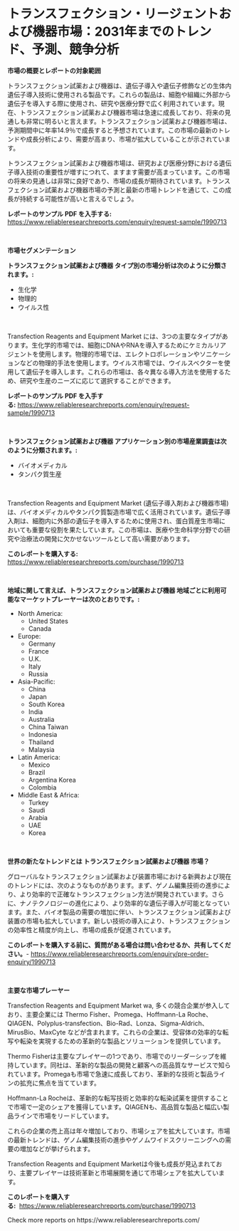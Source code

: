 <p><h1>トランスフェクション・リージェントおよび機器市場：2031年までのトレンド、予測、競争分析</h1></p><p><strong>市場の概要とレポートの対象範囲</strong></p>
<p><p>トランスフェクション試薬および機器は、遺伝子導入や遺伝子修飾などの生体内遺伝子導入技術に使用される製品です。これらの製品は、細胞や組織に外部から遺伝子を導入する際に使用され、研究や医療分野で広く利用されています。現在、トランスフェクション試薬および機器市場は急速に成長しており、将来の見通しも非常に明るいと言えます。トランスフェクション試薬および機器市場は、予測期間中に年率14.9％で成長すると予想されています。この市場の最新のトレンドや成長分析により、需要が高まり、市場が拡大していることが示されています。</p><p>トランスフェクション試薬および機器市場は、研究および医療分野における遺伝子導入技術の重要性が増すにつれて、ますます需要が高まっています。この市場の将来の見通しは非常に良好であり、市場の成長が期待されています。トランスフェクション試薬および機器市場の予測と最新の市場トレンドを通じて、この成長が持続する可能性が高いと言えるでしょう。</p></p>
<p><strong>レポートのサンプル PDF を入手する:</strong> <a href="https://www.reliableresearchreports.com/enquiry/request-sample/1990713">https://www.reliableresearchreports.com/enquiry/request-sample/1990713</a></p>
<p>&nbsp;</p>
<p><strong>市場セグメンテーション</strong></p>
<p><strong>トランスフェクション試薬および機器 タイプ別の市場分析は次のように分類されます。:</strong></p>
<p><ul><li>生化学</li><li>物理的</li><li>ウイルス性</li></ul></p>
<p>&nbsp;</p>
<p><p>Transfection Reagents and Equipment Market には、3つの主要なタイプがあります。生化学的市場では、細胞にDNAやRNAを導入するためにケミカルリアジェントを使用します。物理的市場では、エレクトロポレーションやソニケーションなどの物理的手法を使用します。ウイルス市場では、ウイルスベクターを使用して遺伝子を導入します。これらの市場は、各々異なる導入方法を使用するため、研究や生産のニーズに応じて選択することができます。</p></p>
<p><strong>レポートのサンプル PDF を入手する:</strong>&nbsp;<a href="https://www.reliableresearchreports.com/enquiry/request-sample/1990713">https://www.reliableresearchreports.com/enquiry/request-sample/1990713</a></p>
<p>&nbsp;</p>
<p><strong> トランスフェクション試薬および機器 アプリケーション別の市場産業調査は次のように分類されます。:</strong></p>
<p><ul><li>バイオメディカル</li><li>タンパク質生産</li></ul></p>
<p>&nbsp;</p>
<p><p>Transfection Reagents and Equipment Market (遺伝子導入剤および機器市場) は、バイオメディカルやタンパク質製造市場で広く活用されています。遺伝子導入剤は、細胞内に外部の遺伝子を導入するために使用され、蛋白質産生市場においても重要な役割を果たしています。この市場は、医療や生命科学分野での研究や治療法の開発に欠かせないツールとして高い需要があります。</p></p>
<p><strong>このレポートを購入する:</strong>&nbsp; <a href="https://www.reliableresearchreports.com/purchase/1990713">https://www.reliableresearchreports.com/purchase/1990713</a></p>
<p>&nbsp;</p>
<p><strong>地域に関して言えば、トランスフェクション試薬および機器 地域ごとに利用可能なマーケットプレーヤーは次のとおりです。:</strong></p>
<p><ul>
    <li>
        North America:
        <ul>
            <li>United States</li>
            <li>Canada</li>
        </ul>
    </li>
    <li>
        Europe:
        <ul>
            <li>Germany</li>
            <li>France</li>
            <li>U.K.</li>
            <li>Italy</li>
            <li>Russia</li>
        </ul>
    </li>
    <li>
        Asia-Pacific:
        <ul>
            <li>China</li>
            <li>Japan</li>
            <li>South Korea</li>
            <li>India</li>
            <li>Australia</li>
            <li>China Taiwan</li>
            <li>Indonesia</li>
            <li>Thailand</li>
            <li>Malaysia</li>
        </ul>
    </li>
    <li>
        Latin America:
        <ul>
            <li>Mexico</li>
            <li>Brazil</li>
            <li>Argentina Korea</li>
            <li>Colombia</li>
        </ul>
    </li>
    <li>
        Middle East & Africa:
        <ul>
            <li>Turkey</li>
            <li>Saudi</li>
            <li>Arabia</li>
            <li>UAE</li>
            <li>Korea</li>
        </ul>
    </li>
    </ul></p>
<p>&nbsp;</p>
<p><strong>世界の新たなトレンドとは トランスフェクション試薬および機器 市場？</strong></p>
<p><p>グローバルなトランスフェクション試薬および装置市場における新興および現在のトレンドには、次のようなものがあります。まず、ゲノム編集技術の進歩により、より効率的で正確なトランスフェクション方法が開発されています。さらに、ナノテクノロジーの進化により、より効率的な遺伝子導入が可能となっています。また、バイオ製品の需要の増加に伴い、トランスフェクション試薬および装置の市場も拡大しています。新しい技術の導入により、トランスフェクションの効率性と精度が向上し、市場の成長が促進されています。</p></p>
<p><strong>このレポートを購入する前に、質問がある場合は問い合わせるか、共有してください。</strong>- <a href="https://www.reliableresearchreports.com/enquiry/pre-order-enquiry/1990713">https://www.reliableresearchreports.com/enquiry/pre-order-enquiry/1990713</a></p>
<p>&nbsp;</p>
<p><strong>主要な市場プレーヤー</strong></p>
<p><p>Transfection Reagents and Equipment Market wa, 多くの競合企業が参入しており、主要企業には Thermo Fisher、Promega、Hoffmann-La Roche、QIAGEN、Polyplus-transfection、Bio-Rad、Lonza、Sigma-Aldrich、MirusBio、MaxCyte などが含まれます。これらの企業は、受容体の効率的な転写や転染を実現するための革新的な製品とソリューションを提供しています。</p><p>Thermo Fisherは主要なプレイヤーの1つであり、市場でのリーダーシップを維持しています。同社は、革新的な製品の開発と顧客への高品質なサービスで知られています。Promegaも市場で急速に成長しており、革新的な技術と製品ラインの拡充に焦点を当てています。</p><p>Hoffmann-La Rocheは、革新的な転写技術と効率的な転染試薬を提供することで市場で一定のシェアを獲得しています。QIAGENも、高品質な製品と幅広い製品ラインで市場をリードしています。</p><p>これらの企業の売上高は年々増加しており、市場シェアを拡大しています。市場の最新トレンドは、ゲノム編集技術の進歩やゲノムワイドスクリーニングへの需要の増加などが挙げられます。</p><p>Transfection Reagents and Equipment Marketは今後も成長が見込まれており、主要プレイヤーは技術革新と市場展開を通じて市場シェアを拡大しています。</p></p>
<p><strong>このレポートを購入する:</strong>&nbsp;&nbsp;<a href="https://www.reliableresearchreports.com/purchase/1990713">https://www.reliableresearchreports.com/purchase/1990713</a></p>
<p>Check more reports on https://www.reliableresearchreports.com/</p>